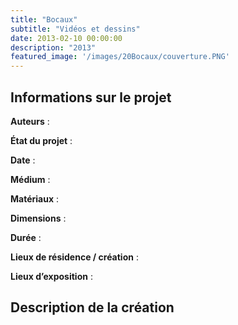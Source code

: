 ```yaml
---
title: "Bocaux"
subtitle: "Vidéos et dessins"
date: 2013-02-10 00:00:00
description: "2013"
featured_image: '/images/20Bocaux/couverture.PNG'
---
```


## Informations sur le projet

**Auteurs** : 
	
**État du projet** : 
	
**Date** : 	
	
**Médium** :
	
**Matériaux** : 
	
**Dimensions** : 
	
**Durée** : 
	
**Lieux de résidence  / création** : 
	
**Lieux d’exposition** :

## Description de la création